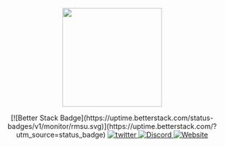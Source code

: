<p align="center"><a href="https://sinysell.com" target="_blank"><img src="https://blum-panel.com/assets/images/favicon.png" width="200"></a></p>

<div align="center">
[![Better Stack Badge](https://uptime.betterstack.com/status-badges/v1/monitor/rmsu.svg)](https://uptime.betterstack.com/?utm_source=status_badge)
</a>
<a href="https://twitter.com/Estemazlevrai" target="_blank">
<img src=https://img.shields.io/badge/twitter-%2300acee.svg?&style=for-the-badge&logo=twitter&logoColor=white alt=twitter style="margin-bottom: 5px;" />
</a>
<a href="https://discord.gg/cMVT7j3Xvw" target="_blank">
<img src=https://img.shields.io/badge/Discord-%2308090A.svg?&style=for-the-badge&logo=Discord&logoColor=white alt=Discord style="margin-bottom: 5px;" />
</a>
<a href="https://sinysell.com" target="_blank">
<img src=https://img.shields.io/badge/Website-%23000000.svg?&style=for-the-badge&logo=Website&logoColor=white alt=Website style="margin-bottom: 5px;" />
</a>  
</div>  
  

<br/>  
